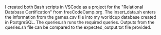 I created both Bash scripts in VSCode as a project for the "Relational Database Certification" from freeCodeCamp.org. The insert_data.sh enters the information from the games.csv file into my worldcup database created in PostgreSQL. The queries.sh runs the required queries. Outputs from the queries.sh file can be compared to the expected_output.txt file provided.